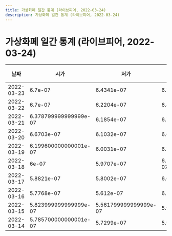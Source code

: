 ```yaml
---
title: 가상화폐 일간 통계 (라이브피어, 2022-03-24)
description: 가상화폐 일간 통계 (라이브피어, 2022-03-24)
---
```


가상화폐 일간 통계 (라이브피어, 2022-03-24)
===

|날짜|시가|저가|고가|종가|비고|
|--|--|--|--|--|--|
|2022-03-23|6.7e-07|6.4341e-07|6.7384e-07|6.7383e-07|    |
|2022-03-22|6.7e-07|6.2204e-07|6.8252e-07|6.7e-07|    |
|2022-03-21|6.378799999999999e-07|6.1854e-07|6.7e-07|6.7e-07|    |
|2022-03-20|6.6703e-07|6.1032e-07|6.6703e-07|6.3594e-07|    |
|2022-03-19|6.199600000000001e-07|6.0031e-07|6.7684e-07|6.6659e-07|    |
|2022-03-18|6e-07|5.9707e-07|6.199600000000001e-07|6.196e-07|    |
|2022-03-17|5.8821e-07|5.8002e-07|6.0001e-07|6e-07|    |
|2022-03-16|5.7768e-07|5.612e-07|6.1773e-07|5.8821e-07|    |
|2022-03-15|5.823999999999999e-07|5.561799999999999e-07|5.9658e-07|5.9546e-07|    |
|2022-03-14|5.785700000000001e-07|5.7299e-07|5.9664e-07|5.823999999999999e-07|    |

